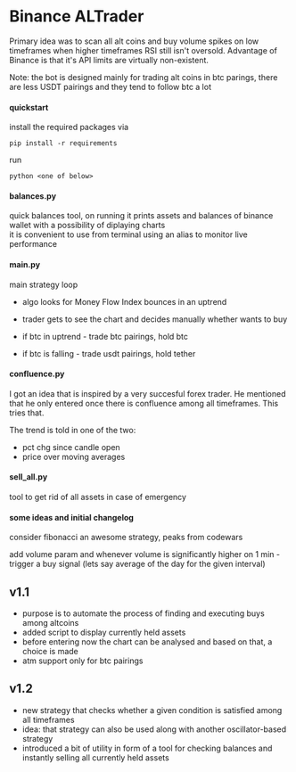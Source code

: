 # Binance ALTrader
 
Primary idea was to scan all alt coins and buy volume spikes on low 
timeframes when higher timeframes RSI still isn't oversold.
Advantage of Binance is that it's API limits are virtually non-existent.

Note: the bot is designed mainly for trading alt coins in btc parings,
there are less USDT pairings and they tend to follow btc a lot

#### quickstart

install the required packages via
    
    pip install -r requirements

run 

    python <one of below>
#### balances.py

quick balances tool, on running it prints assets and balances of binance wallet
 with a possibility of diplaying charts   
it is convenient to use from terminal using an alias to monitor live performance

#### main.py

main strategy loop
  
- algo looks for Money Flow Index bounces in an uptrend

- trader gets to see the chart and decides manually whether wants to buy

- if btc in uptrend - trade btc pairings, hold btc

- if btc is falling - trade usdt pairings, hold tether

#### confluence.py
    
I got an idea that is inspired by a very succesful forex trader.
He mentioned that he only entered once there is confluence among all
timeframes. This tries that.
    
The trend is told in one of the two: 
- pct chg since candle open  
- price over moving averages

#### sell_all.py 
tool to get rid of all assets in case of emergency
    
#### some ideas and initial changelog 
consider fibonacci an awesome strategy, peaks from codewars

add volume param and whenever volume is significantly higher on 1 min -
trigger a buy signal
(lets say average of the day for the given interval)

v1.1
-
- purpose is to automate the process of finding and executing buys among altcoins
- added script to display currently held assets
- before entering now the chart can be analysed and based on that, 
a choice is made
- atm support only for btc pairings

v1.2
- 
- new strategy that checks whether a given condition is satisfied among
 all timeframes
- idea: that strategy can also be used along with another oscillator-based strategy
- introduced a bit of utility in form of a tool for checking balances and 
instantly selling all currently held assets
